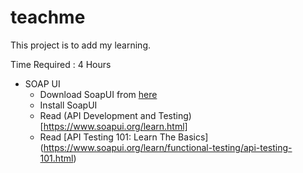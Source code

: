 # teachme
This project is to add my learning.

Time Required : 4 Hours
* SOAP UI
  * Download SoapUI from [here](https://www.soapui.org/downloads/latest-release.html)
  * Install SoapUI
  * Read (API Development and Testing) [https://www.soapui.org/learn.html]
  * Read [API Testing 101: Learn The Basics] (https://www.soapui.org/learn/functional-testing/api-testing-101.html)
